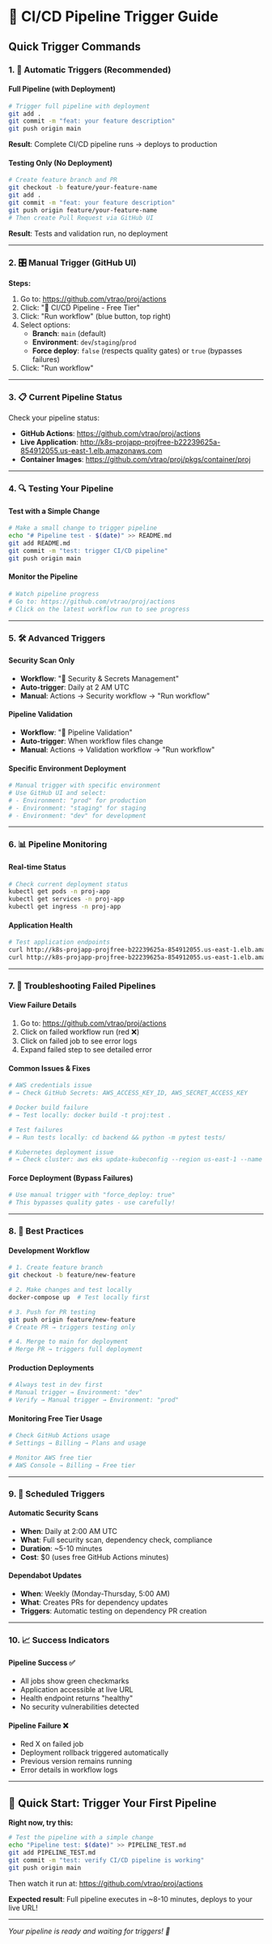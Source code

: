 # 🚀 CI/CD Pipeline Trigger Guide

## Quick Trigger Commands

### 1. 🔄 **Automatic Triggers** (Recommended)

#### **Full Pipeline (with Deployment)**
```bash
# Trigger full pipeline with deployment
git add .
git commit -m "feat: your feature description"
git push origin main
```
**Result**: Complete CI/CD pipeline runs → deploys to production

#### **Testing Only (No Deployment)**  
```bash
# Create feature branch and PR
git checkout -b feature/your-feature-name
git add .
git commit -m "feat: your feature description"  
git push origin feature/your-feature-name
# Then create Pull Request via GitHub UI
```
**Result**: Tests and validation run, no deployment

---

### 2. 🎛️ **Manual Trigger** (GitHub UI)

**Steps:**
1. Go to: https://github.com/vtrao/proj/actions
2. Click: "🚀 CI/CD Pipeline - Free Tier"
3. Click: "Run workflow" (blue button, top right)
4. Select options:
   - **Branch**: `main` (default)
   - **Environment**: `dev`/`staging`/`prod` 
   - **Force deploy**: `false` (respects quality gates) or `true` (bypasses failures)
5. Click: "Run workflow"

---

### 3. 📋 **Current Pipeline Status**

Check your pipeline status:
- **GitHub Actions**: https://github.com/vtrao/proj/actions
- **Live Application**: http://k8s-projapp-projfree-b22239625a-854912055.us-east-1.elb.amazonaws.com
- **Container Images**: https://github.com/vtrao/proj/pkgs/container/proj

---

### 4. 🔍 **Testing Your Pipeline**

#### **Test with a Simple Change**
```bash
# Make a small change to trigger pipeline
echo "# Pipeline test - $(date)" >> README.md
git add README.md
git commit -m "test: trigger CI/CD pipeline"
git push origin main
```

#### **Monitor the Pipeline**
```bash
# Watch pipeline progress
# Go to: https://github.com/vtrao/proj/actions
# Click on the latest workflow run to see progress
```

---

### 5. 🛠️ **Advanced Triggers**

#### **Security Scan Only**
- **Workflow**: "🔐 Security & Secrets Management"
- **Auto-trigger**: Daily at 2 AM UTC
- **Manual**: Actions → Security workflow → "Run workflow"

#### **Pipeline Validation**
- **Workflow**: "🧪 Pipeline Validation" 
- **Auto-trigger**: When workflow files change
- **Manual**: Actions → Validation workflow → "Run workflow"

#### **Specific Environment Deployment**
```bash
# Manual trigger with specific environment
# Use GitHub UI and select:
# - Environment: "prod" for production
# - Environment: "staging" for staging  
# - Environment: "dev" for development
```

---

### 6. 📊 **Pipeline Monitoring**

#### **Real-time Status**
```bash
# Check current deployment status
kubectl get pods -n proj-app
kubectl get services -n proj-app  
kubectl get ingress -n proj-app
```

#### **Application Health**
```bash
# Test application endpoints
curl http://k8s-projapp-projfree-b22239625a-854912055.us-east-1.elb.amazonaws.com/health
curl http://k8s-projapp-projfree-b22239625a-854912055.us-east-1.elb.amazonaws.com/api/ideas
```

---

### 7. 🚨 **Troubleshooting Failed Pipelines**

#### **View Failure Details**
1. Go to: https://github.com/vtrao/proj/actions
2. Click on failed workflow run (red ❌)
3. Click on failed job to see error logs
4. Expand failed step to see detailed error

#### **Common Issues & Fixes**
```bash
# AWS credentials issue
# → Check GitHub Secrets: AWS_ACCESS_KEY_ID, AWS_SECRET_ACCESS_KEY

# Docker build failure  
# → Test locally: docker build -t proj:test .

# Test failures
# → Run tests locally: cd backend && python -m pytest tests/

# Kubernetes deployment issue
# → Check cluster: aws eks update-kubeconfig --region us-east-1 --name proj-dev-cluster
```

#### **Force Deployment (Bypass Failures)**
```bash
# Use manual trigger with "force_deploy: true"
# This bypasses quality gates - use carefully!
```

---

### 8. 🎯 **Best Practices**

#### **Development Workflow**
```bash
# 1. Create feature branch
git checkout -b feature/new-feature

# 2. Make changes and test locally
docker-compose up  # Test locally first

# 3. Push for PR testing
git push origin feature/new-feature
# Create PR → triggers testing only

# 4. Merge to main for deployment  
# Merge PR → triggers full deployment
```

#### **Production Deployments**
```bash
# Always test in dev first
# Manual trigger → Environment: "dev"
# Verify → Manual trigger → Environment: "prod"
```

#### **Monitoring Free Tier Usage**
```bash
# Check GitHub Actions usage
# Settings → Billing → Plans and usage

# Monitor AWS free tier
# AWS Console → Billing → Free tier
```

---

### 9. 🔄 **Scheduled Triggers**

#### **Automatic Security Scans**
- **When**: Daily at 2:00 AM UTC
- **What**: Full security scan, dependency check, compliance
- **Duration**: ~5-10 minutes
- **Cost**: $0 (uses free GitHub Actions minutes)

#### **Dependabot Updates**
- **When**: Weekly (Monday-Thursday, 5:00 AM)  
- **What**: Creates PRs for dependency updates
- **Triggers**: Automatic testing on dependency PR creation

---

### 10. 📈 **Success Indicators**

#### **Pipeline Success** ✅
- All jobs show green checkmarks
- Application accessible at live URL
- Health endpoint returns "healthy"  
- No security vulnerabilities detected

#### **Pipeline Failure** ❌  
- Red X on failed job
- Deployment rollback triggered automatically
- Previous version remains running
- Error details in workflow logs

---

## 🎉 Quick Start: Trigger Your First Pipeline

**Right now, try this:**

```bash
# Test the pipeline with a simple change
echo "Pipeline test: $(date)" >> PIPELINE_TEST.md
git add PIPELINE_TEST.md
git commit -m "test: verify CI/CD pipeline is working"
git push origin main
```

Then watch it run at: https://github.com/vtrao/proj/actions

**Expected result**: Full pipeline executes in ~8-10 minutes, deploys to your live URL!

---

*Your pipeline is ready and waiting for triggers! 🚀*
